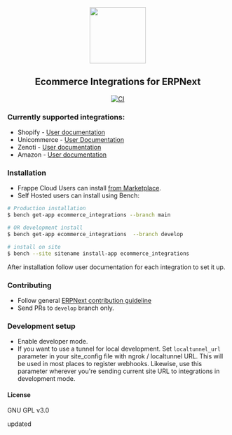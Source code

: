 <div align="center">
    <img src="https://frappecloud.com/files/ERPNext%20-%20Ecommerce%20Integrations.png" height="128">
    <h2>Ecommerce Integrations for ERPNext</h2>

[![CI](https://github.com/frappe/ecommerce_integrations/actions/workflows/ci.yml/badge.svg)](https://github.com/frappe/ecommerce_integrations/actions/workflows/ci.yml)

</div>

### Currently supported integrations:

- Shopify - [User documentation](https://docs.erpnext.com/docs/v13/user/manual/en/erpnext_integration/shopify_integration)
- Unicommerce - [User Documentation](https://docs.erpnext.com/docs/v13/user/manual/en/erpnext_integration/unicommerce_integration)
- Zenoti - [User documentation](https://docs.erpnext.com/docs/v13/user/manual/en/erpnext_integration/zenoti_integration)
- Amazon - [User documentation](https://docs.erpnext.com/docs/v13/user/manual/en/erpnext_integration/amazon_integration)


### Installation

- Frappe Cloud Users can install [from Marketplace](https://frappecloud.com/marketplace/apps/ecommerce_integrations).
- Self Hosted users can install using Bench:

```bash
# Production installation
$ bench get-app ecommerce_integrations --branch main

# OR development install
$ bench get-app ecommerce_integrations  --branch develop

# install on site
$ bench --site sitename install-app ecommerce_integrations
```

After installation follow user documentation for each integration to set it up.

### Contributing

- Follow general [ERPNext contribution guideline](https://github.com/frappe/erpnext/wiki/Contribution-Guidelines)
- Send PRs to `develop` branch only.

### Development setup

- Enable developer mode.
- If you want to use a tunnel for local development. Set `localtunnel_url` parameter in your site_config file with ngrok / localtunnel URL. This will be used in most places to register webhooks. Likewise, use this parameter wherever you're sending current site URL to integrations in development mode.


#### License

GNU GPL v3.0


updated
